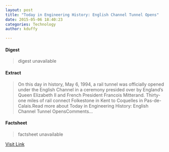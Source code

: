 ```yaml
---
layout: post
title: "Today in Engineering History: English Channel Tunnel Opens"
date: 2015-05-06 18:40:23
categories: Technology
author: kduffy

---
```



#### Digest
>digest unavailable

#### Extract
>On this day in history, May 6, 1994, a rail tunnel was officially opened under the English Channel in a ceremony presided over by England’s Queen Elizabeth II and French President Francois Mitterand. Thirty-one miles of rail connect Folkestone in Kent to Coquelles in Pas-de-Calais.Read more about Today in Engineering History: English Channel Tunnel OpensComments...

#### Factsheet
>factsheet unavailable

[Visit Link](http://www.pddnet.com/blogs/2015/05/today-engineering-history-english-channel-tunnel-opens)


